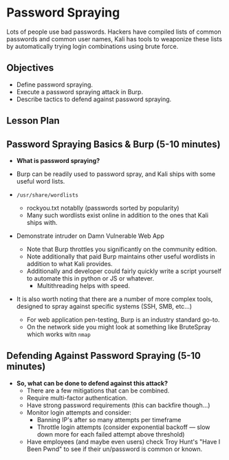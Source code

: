 # Password Spraying

Lots of people use bad passwords. Hackers have compiled lists of common passwords and common user names, Kali has tools to weaponize these lists by automatically trying login combinations using brute force.  

## Objectives

* Define password spraying.
* Execute a password spraying attack in Burp.
* Describe tactics to defend against password spraying.

## Lesson Plan

## Password Spraying Basics & Burp (5-10 minutes)

* **What is password spraying?**
* Burp can be readily used to password spray, and Kali ships with some useful word lists.
* `/usr/share/wordlists`
  * rockyou.txt notablly (passwords sorted by popularity)
  * Many such wordlists exist online in addition to the ones that Kali ships with.


* Demonstrate intruder on Damn Vulnerable Web App
  * Note that Burp throttles you significantly on the community edition.
  * Note additionally that paid Burp maintains other useful wordlists in addition to what Kali provides.
  * Additionally and developer could fairly quickly write a script yourself to automate this in python or JS or whatever.
    * Multithreading helps with speed.


* It is also worth noting that there are a number of more complex tools, designed to spray against specific systems (SSH, SMB, etc...)
  * For web application pen-testing, Burp is an industry standard go-to.
  * On the network side you might look at something like BruteSpray which works witn `nmap`

## Defending Against Password Spraying (5-10 minutes)

* **So, what can be done to defend against this attack?**
  * There are a few mitigations that can be combined.
  * Require multi-factor authentication.
  * Have strong password requirements (this can backfire though...)
  * Monitor login attempts and consider:
    * Banning IP's after so many attempts per timeframe
    * Throttle login attempts (consider exponential backoff — slow down more for each failed attempt above threshold)
  * Have employees (and maybe even users) check Troy Hunt's "Have I Been Pwnd" to see if their un/password is common or known.
